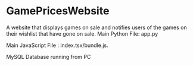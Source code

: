 # GamePricesWebsite
A website that displays games on sale and notifies users of the games on their wishlist that have gone on sale. 
Main Python File: app.py  

Main JavaScript File : index.tsx/bundle.js.  

MySQL Database running from PC
